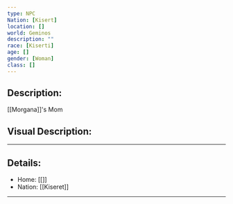 ```yaml
---
type: NPC
Nation: [Kisert]
location: []
world: Geminos
description: ""
race: [Kiserti]
age: []
gender: [Woman]
class: []
---
```


## Description:

[[Morgana]]'s Mom

## Visual Description:

---
## Details:
- Home: [[]]
- Nation: [[Kiseret]]

---


